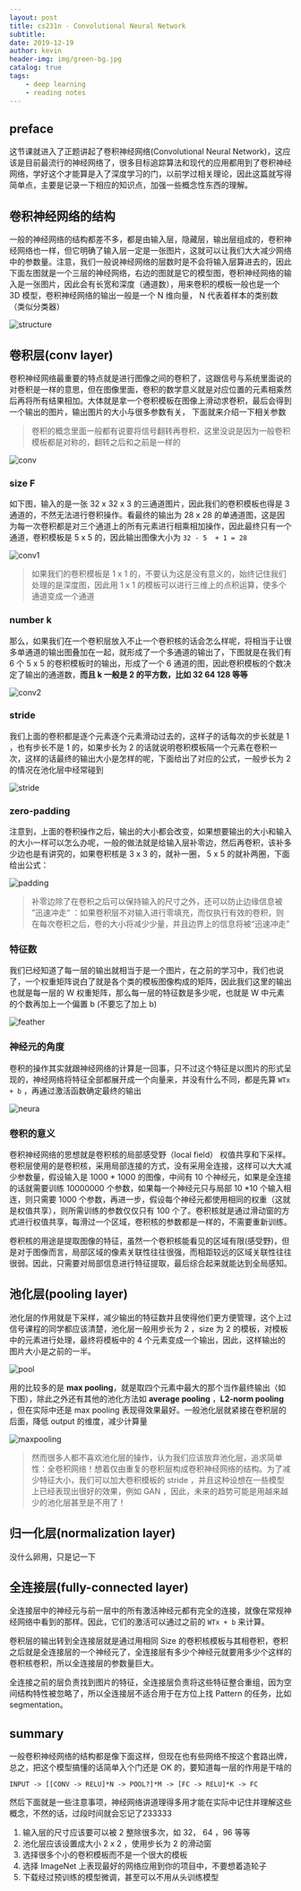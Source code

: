 ```yaml
---
layout: post
title: cs231n - Convolutional Neural Network
subtitle:
date: 2019-12-19
author: kevin
header-img: img/green-bg.jpg
catalog: true
tags:
    - deep learning
    - reading notes
---
```






## preface



这节课就进入了正题讲起了卷积神经网络(Convolutional Neural Network)，这应该是目前最流行的神经网络了，很多目标追踪算法和现代的应用都用到了卷积神经网络，学好这个才能算是入了深度学习的门，以前学过相关理论，因此这篇就写得简单点，主要是记录一下相应的知识点，加强一些概念性东西的理解。



## 卷积神经网络的结构



一般的神经网络的结构都差不多，都是由输入层，隐藏层，输出层组成的，卷积神经网络也一样，但它明确了输入层一定是一张图片，这就可以让我们大大减少网络中的参数量。注意，我们一般说神经网络的层数时是不会将输入层算进去的，因此下面左图就是一个三层的神经网络，右边的图就是它的模型图，卷积神经网络的输入是一张图片，因此会有长宽和深度（通道数），用来卷积的模板一般也是一个 3D 模型，卷积神经网络的输出一般是一个 N 维向量， N 代表着样本的类别数（类似分类器）



![structure](https://i.loli.net/2019/11/09/l3OGi1VJepTRS86.png)



## 卷积层(conv layer)



卷积神经网络最重要的特点就是进行图像之间的卷积了，这跟信号与系统里面说的对卷积是一样的意思，但在图像里面，卷积的数学意义就是对应位置的元素相乘然后再将所有结果相加。大体就是拿一个卷积模板在图像上滑动求卷积，最后会得到一个输出的图片，输出图片的大小与很多参数有关， 下面就来介绍一下相关参数



> 卷积的概念里面一般都有说要将信号翻转再卷积，这里没说是因为一般卷积模板都是对称的，翻转之后和之前是一样的

![conv](https://i.loli.net/2019/11/10/ZntE9FDrXakdp4S.png)



### size F



如下图，输入的是一张 32 x 32 x 3 的三通道图片，因此我们的卷积模板也得是 3 通道的，不然无法进行卷积操作。看最终的输出为 28 x 28 的单通道图，这是因为每一次卷积都是对三个通道上的所有元素进行相乘相加操作，因此最终只有一个通道，卷积模板是 5 x 5 的，因此输出图像大小为 `32 - 5  + 1 = 28`  



![conv1](https://i.loli.net/2019/11/10/KRfs7nk5F2Ndviy.png)



> 如果我们的卷积模板是 1 x 1 的，不要认为这是没有意义的，始终记住我们处理的是深度图，因此用 1 x 1 的模板可以进行三维上的点积运算，使多个通道变成一个通道



### number k



那么，如果我们在一个卷积层放入不止一个卷积核的话会怎么样呢，将相当于让很多单通道的输出图叠加在一起，就形成了一个多通道的输出了，下图就是在我们有 6 个 5 x 5 的卷积模板时的输出，形成了一个 6 通道的图，因此卷积模板的个数决定了输出的通道数，**而且 k 一般是 2 的平方数，比如 32 64 128 等等**



![conv2](https://i.loli.net/2019/11/10/bctP8vTrLdNEk5p.png)



### stride



我们上面的卷积都是逐个元素逐个元素滑动过去的，这样子的话每次的步长就是 1 ，也有步长不是 1 的，如果步长为 2 的话就说明卷积模板隔一个元素在卷积一次，这样的话最终的输出大小是怎样的呢，下面给出了对应的公式，一般步长为 2 的情况在池化层中经常碰到



![stride](https://i.loli.net/2019/11/10/lzf71KqjYHXsBJ9.png)



### zero-padding



注意到，上面的卷积操作之后，输出的大小都会改变，如果想要输出的大小和输入的大小一样可以怎么办呢，一般的做法就是给输入层补零边，然后再卷积，该补多少边也是有讲究的，如果卷积核是 3 x 3 的，就补一圈， 5 x 5 的就补两圈，下面给出公式：



![padding](https://i.loli.net/2019/11/10/r6EpqtsLC3DK4Bk.png)



> 补零边除了在卷积之后可以保持输入的尺寸之外，还可以防止边缘信息被 ”迅速冲走“ ：如果卷积层不对输入进行零填充，而仅执行有效的卷积，则在每次卷积之后，卷的大小将减少少量，并且边界上的信息将被“迅速冲走”



### 特征数



我们已经知道了每一层的输出就相当于是一个图片，在之前的学习中，我们也说了，一个权重矩阵说白了就是各个类的模板图像构成的矩阵，因此我们这里的输出也就是每一层的 W 权重矩阵，那么每一层的特征数是多少呢，也就是 W 中元素的个数再加上一个偏置 b (不要忘了加上 b)



![feather](https://i.loli.net/2019/11/10/1tHNkql8aWUTc3Z.png)



### 神经元的角度



卷积的操作其实就跟神经网络的计算是一回事，只不过这个特征是以图片的形式呈现的，神经网络将特征全部都展开成一个向量来，并没有什么不同，都是先算 `WTx + b` ，再通过激活函数确定最终的输出



![neura](https://i.loli.net/2019/11/10/u6EePL7s2m4MXR3.png)



### 卷积的意义



卷积神经网络的思想就是卷积核的局部感受野（local field） 权值共享和下采样。卷积层使用的是卷积核，采用局部连接的方式，没有采用全连接，这样可以大大减少参数量，假设输入是 1000 * 1000 的图像，中间有 10 个神经元，如果是全连接的话就需要训练 10000000 个参数，如果每一个神经元只与局部 10 *10 个输入相连，则只需要 1000 个参数，再进一步，假设每个神经元都使用相同的权重（这就是权值共享），则所需训练的参数仅仅只有 100 个了。卷积核就是通过滑动窗的方式进行权值共享，每滑过一个区域，卷积核的参数都是一样的，不需要重新训练。



卷积核的用途是提取图像的特征，虽然一个卷积核能看见的区域有限(感受野)，但是对于图像而言，局部区域的像素关联性往往很强，而相距较远的区域关联性往往很弱。因此，只需要对局部信息进行特征提取，最后综合起来就能达到全局感知。



## 池化层(pooling layer)



池化层的作用就是下采样，减少输出的特征数并且使得他们更方便管理，这个上过信号课程的同学都应该清楚，池化层一般用步长为 2 ，size 为 2 的模板，对模板中的元素进行处理，最终将模板中的 4 个元素变成一个输出，因此，这样输出的图片大小是之前的一半。

![pool](https://i.loli.net/2019/11/10/zCsYpaLl69B1ygA.png)



用的比较多的是 **max pooling**，就是取四个元素中最大的那个当作最终输出（如下图），除此之外还有其他的池化方法如 **average pooling** ，**L2-norm pooling** ，但在实际中还是 max pooling 表现得效果最好。一般池化层就紧接在卷积层的后面，降低 output 的维度，减少计算量



![maxpooling](https://i.loli.net/2019/11/10/CKyXg5ah8fmAJDI.png)



>  然而很多人都不喜欢池化层的操作，认为我们应该放弃池化层，追求简单性：全卷积网络！想着仅由重复的卷积层构成卷积神经网络的结构。为了减少特征大小，我们可以加大卷积模板的 stride ，并且这种设想在一些模型上已经表现出很好的效果，例如 GAN ，因此，未来的趋势可能是用越来越少的池化层甚至是不用了！



## 归一化层(normalization layer)



没什么卵用，只是记一下



## 全连接层(fully-connected layer)



全连接层中的神经元与前一层中的所有激活神经元都有完全的连接，就像在常规神经网络中看到的那样。因此，它们的激活可以通过之前的 `WTx + b` 来计算。



卷积层的输出转到全连接层就是通过用相同 Size 的卷积核模板与其相卷积，卷积之后就是全连接层的一个神经元了，全连接层有多少个神经元就要用多少个这样的卷积核卷积，所以全连接层的参数量巨大。



全连接之前的层负责找到图片的特征，全连接层负责将这些特征整合重组，因为空间结构特性被忽略了，所以全连接层不适合用于在方位上找 Pattern 的任务，比如 segmentation。



## summary



一般卷积神经网络的结构都是像下面这样，但现在也有些网络不按这个套路出牌，总之，把这个模型搞懂的话简单入个门还是 OK 的，要知道每一层的作用是干啥的

```
INPUT -> [[CONV -> RELU]*N -> POOL?]*M -> [FC -> RELU]*K -> FC
```



然后下面就是一些注意事项，神经网络讲道理得多用才能在实际中记住并理解这些概念，不然的话，过段时间就会忘记了233333



1. 输入层的尺寸应该要可以被 2 整除很多次，如 32， 64 ，96 等等
2. 池化层应该设置成大小 2 x 2 ，使用步长为 2 的滑动窗
3. 选择很多个小的卷积模板而不是一个很大的模板
4. 选择 ImageNet 上表现最好的网络应用到你的项目中，不要想着造轮子
5. 下载经过预训练的模型微调，甚至可以不用从头训练模型